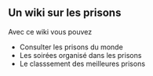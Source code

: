 ## Un wiki sur les prisons

Avec ce wiki vous pouvez 

* Consulter les prisons du monde 
* Les soirées organisé dans les prisons 
* Le classsement des meilleures prisons 

